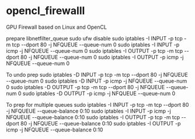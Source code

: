 # opencl_firewalll

GPU Firewall based on Linux and OpenCL

prepare libnetfilter_queue
sudo ufw disable
sudo iptables -I INPUT -p tcp -m tcp --dport 80 -j NFQUEUE --queue-num 0
sudo iptables -I INPUT -p icmp -j NFQUEUE --queue-num 0
sudo iptables -I OUTPUT -p tcp -m tcp --dport 80 -j NFQUEUE --queue-num 0
sudo iptables -I OUTPUT -p icmp -j NFQUEUE --queue-num 0

To undo prep
sudo iptables -D INPUT -p tcp -m tcp --dport 80 -j NFQUEUE --queue-num 0
sudo iptables -D INPUT -p icmp -j NFQUEUE --queue-num 0
sudo iptables -D OUTPUT -p tcp -m tcp --dport 80 -j NFQUEUE --queue-num 0
sudo iptables -D OUTPUT -p icmp -j NFQUEUE --queue-num 0

To prep for multiple queues
sudo iptables -I INPUT -p tcp -m tcp --dport 80 -j NFQUEUE --queue-balance 0:10
sudo iptables -I INPUT -p icmp -j NFQUEUE --queue-balance 0:10
sudo iptables -I OUTPUT -p tcp -m tcp --dport 80 -j NFQUEUE --queue-balance 0:10
sudo iptables -I OUTPUT -p icmp -j NFQUEUE --queue-balance 0:10
